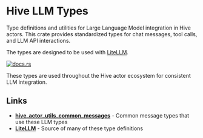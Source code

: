 # Hive LLM Types

Type definitions and utilities for Large Language Model integration in Hive actors. This crate provides standardized types for chat messages, tool calls, and LLM API interactions.

The types are designed to be used with [LiteLLM](https://www.litellm.ai/).

[![docs.rs](https://docs.rs/hive_llm_types/badge.svg)](https://docs.rs/hive_llm_types)

These types are used throughout the Hive actor ecosystem for consistent LLM integration.

## Links

- **[hive_actor_utils_common_messages](../hive_actor_utils_common_messages/)** - Common message types that use these LLM types
- **[LiteLLM](https://www.litellm.ai/)** - Source of many of these type definitions
